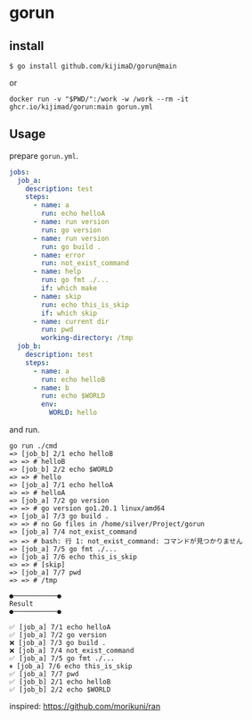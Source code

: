 # gorun

## install

`$ go install github.com/kijimaD/gorun@main`

or

`docker run -v "$PWD/":/work -w /work --rm -it ghcr.io/kijimad/gorun:main gorun.yml`

## Usage

prepare `gorun.yml`.

```yaml
jobs:
  job_a:
    description: test
    steps:
      - name: a
        run: echo helloA
      - name: run version
        run: go version
      - name: run version
        run: go build .
      - name: error
        run: not_exist_command
      - name: help
        run: go fmt ./...
        if: which make
      - name: skip
        run: echo this_is_skip
        if: which skip
      - name: current dir
        run: pwd
        working-directory: /tmp
  job_b:
    description: test
    steps:
      - name: a
        run: echo helloB
      - name: b
        run: echo $WORLD
        env:
          WORLD: hello
```

and run.

```shell
go run ./cmd
=> [job_b] 2/1 echo helloB
=> => # helloB
=> [job_b] 2/2 echo $WORLD
=> => # hello
=> [job_a] 7/1 echo helloA
=> => # helloA
=> [job_a] 7/2 go version
=> => # go version go1.20.1 linux/amd64
=> [job_a] 7/3 go build .
=> => # no Go files in /home/silver/Project/gorun
=> [job_a] 7/4 not_exist_command
=> => # bash: 行 1: not_exist_command: コマンドが見つかりません
=> [job_a] 7/5 go fmt ./...
=> [job_a] 7/6 echo this_is_skip
=> => # [skip]
=> [job_a] 7/7 pwd
=> => # /tmp

●───────────●
Result
●───────────●

✅ [job_a] 7/1 echo helloA
✅ [job_a] 7/2 go version
❌ [job_a] 7/3 go build .
❌ [job_a] 7/4 not_exist_command
✅ [job_a] 7/5 go fmt ./...
⏸ [job_a] 7/6 echo this_is_skip
✅ [job_a] 7/7 pwd
✅ [job_b] 2/1 echo helloB
✅ [job_b] 2/2 echo $WORLD
```

inspired: https://github.com/morikuni/ran
